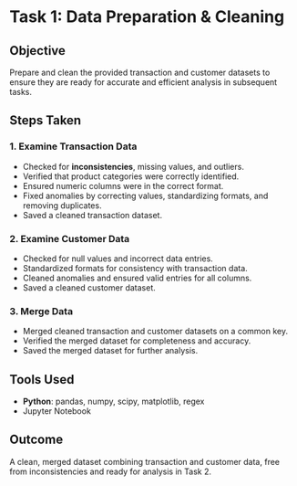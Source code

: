 # Task 1: Data Preparation & Cleaning

## Objective
Prepare and clean the provided transaction and customer datasets to ensure they are ready for accurate and efficient analysis in subsequent tasks.

## Steps Taken

### 1. Examine Transaction Data
- Checked for **inconsistencies**, missing values, and outliers.
- Verified that product categories were correctly identified.
- Ensured numeric columns were in the correct format.
- Fixed anomalies by correcting values, standardizing formats, and removing duplicates.
- Saved a cleaned transaction dataset.

### 2. Examine Customer Data
- Checked for null values and incorrect data entries.
- Standardized formats for consistency with transaction data.
- Cleaned anomalies and ensured valid entries for all columns.
- Saved a cleaned customer dataset.

### 3. Merge Data
- Merged cleaned transaction and customer datasets on a common key.
- Verified the merged dataset for completeness and accuracy.
- Saved the merged dataset for further analysis.

## Tools Used
- **Python**: pandas, numpy, scipy, matplotlib, regex
- Jupyter Notebook

## Outcome
A clean, merged dataset combining transaction and customer data, free from inconsistencies and ready for analysis in Task 2.
